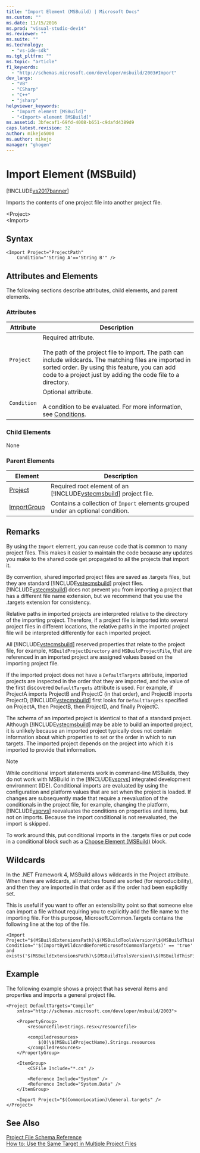 ```yaml
---
title: "Import Element (MSBuild) | Microsoft Docs"
ms.custom: ""
ms.date: 11/15/2016
ms.prod: "visual-studio-dev14"
ms.reviewer: ""
ms.suite: ""
ms.technology: 
  - "vs-ide-sdk"
ms.tgt_pltfrm: ""
ms.topic: "article"
f1_keywords: 
  - "http://schemas.microsoft.com/developer/msbuild/2003#Import"
dev_langs: 
  - "VB"
  - "CSharp"
  - "C++"
  - "jsharp"
helpviewer_keywords: 
  - "Import element [MSBuild]"
  - "<Import> element [MSBuild]"
ms.assetid: 3bfecaf1-69fd-4008-b651-c9dafd4389d9
caps.latest.revision: 32
author: mikejo5000
ms.author: mikejo
manager: "ghogen"
---
```

# Import Element (MSBuild)
[!INCLUDE[vs2017banner](../includes/vs2017banner.md)]

  
Imports the contents of one project file into another project file.  
  
 \<Project>  
 \<Import>  
  
## Syntax  
  
```  
<Import Project="ProjectPath"  
    Condition="'String A'=='String B'" />  
```  
  
## Attributes and Elements  
 The following sections describe attributes, child elements, and parent elements.  
  
### Attributes  
  
|Attribute|Description|  
|---------------|-----------------|  
|`Project`|Required attribute.<br /><br /> The path of the project file to import. The path can include wildcards. The matching files are imported in sorted order. By using this feature, you can add code to a project just by adding the code file to a directory.|  
|`Condition`|Optional attribute.<br /><br /> A condition to be evaluated. For more information, see [Conditions](../msbuild/msbuild-conditions.md).|  
  
### Child Elements  
 None  
  
### Parent Elements  
  
|Element|Description|  
|-------------|-----------------|  
|[Project](../msbuild/project-element-msbuild.md)|Required root element of an [!INCLUDE[vstecmsbuild](../includes/vstecmsbuild-md.md)] project file.|  
|[ImportGroup](../msbuild/importgroup-element.md)|Contains a collection of `Import` elements grouped under an optional condition.|  
  
## Remarks  
 By using the `Import` element, you can reuse code that is common to many project files. This makes it easier to maintain the code because any updates you make to the shared code get propagated to all the projects that import it.  
  
 By convention, shared imported project files are saved as .targets files, but they are standard [!INCLUDE[vstecmsbuild](../includes/vstecmsbuild-md.md)] project files. [!INCLUDE[vstecmsbuild](../includes/vstecmsbuild-md.md)] does not prevent you from importing a project that has a different file name extension, but we recommend that you use the .targets extension for consistency.  
  
 Relative paths in imported projects are interpreted relative to the directory of the importing project. Therefore, if a project file is imported into several project files in different locations, the relative paths in the imported project file will be interpreted differently for each imported project.  
  
 All [!INCLUDE[vstecmsbuild](../includes/vstecmsbuild-md.md)] reserved properties that relate to the project file, for example, `MSBuildProjectDirectory` and `MSBuildProjectFile`, that are referenced in an imported project are assigned values based on the importing project file.  
  
 If the imported project does not have a `DefaultTargets` attribute, imported projects are inspected in the order that they are imported, and the value of the first discovered `DefaultTargets` attribute is used. For example, if ProjectA imports ProjectB and ProjectC (in that order), and ProjectB imports ProjectD, [!INCLUDE[vstecmsbuild](../includes/vstecmsbuild-md.md)] first looks for `DefaultTargets` specified on ProjectA, then ProjectB, then ProjectD, and finally ProjectC.  
  
 The schema of an imported project is identical to that of a standard project. Although [!INCLUDE[vstecmsbuild](../includes/vstecmsbuild-md.md)] may be able to build an imported project, it is unlikely because an imported project typically does not contain information about which properties to set or the order in which to run targets. The imported project depends on the project into which it is imported to provide that information.  
  
> [!NOTE]
>  While conditional import statements work in command-line MSBuilds, they do not work with MSBuild in the [!INCLUDE[vsprvs](../includes/vsprvs-md.md)] integrated development environment (IDE). Conditional imports are evaluated by using the configuration and platform values that are set when the project is loaded. If changes are subsequently made that require a reevaluation of the conditionals in the project file, for example, changing the platform, [!INCLUDE[vsprvs](../includes/vsprvs-md.md)] reevaluates the conditions on properties and items, but not on imports. Because the import conditional is not reevaluated, the import is skipped.  
>   
>  To work around this, put conditional imports in the .targets files or put code in a conditional block such as a [Choose Element (MSBuild)](../msbuild/choose-element-msbuild.md) block.  
  
## Wildcards  
 In the .NET Framework 4, MSBuild allows wildcards in the Project attribute. When there are wildcards, all matches found are sorted (for reproducibility), and then they are imported in that order as if the order had been explicitly set.  
  
 This is useful if you want to offer an extensibility point so that someone else can import a file without requiring you to explicitly add the file name to the importing file. For this purpose, Microsoft.Common.Targets contains the following line at the top of the file.  
  
```  
<Import Project="$(MSBuildExtensionsPath)\$(MSBuildToolsVersion)\$(MSBuildThisFile)\ImportBefore\*" Condition="'$(ImportByWildcardBeforeMicrosoftCommonTargets)' == 'true' and exists('$(MSBuildExtensionsPath)\$(MSBuildToolsVersion)\$(MSBuildThisFile)\ImportBefore')"/>  
```  
  
## Example  
 The following example shows a project that has several items and properties and imports a general project file.  
  
```  
<Project DefaultTargets="Compile"  
    xmlns="http://schemas.microsoft.com/developer/msbuild/2003">  
  
    <PropertyGroup>  
        <resourcefile>Strings.resx</resourcefile>  
  
        <compiledresources>  
            $(O)\$(MSBuildProjectName).Strings.resources  
        </compiledresources>  
    </PropertyGroup>  
  
    <ItemGroup>  
        <CSFile Include="*.cs" />  
  
        <Reference Include="System" />  
        <Reference Include="System.Data" />  
    </ItemGroup>  
  
    <Import Project="$(CommonLocation)\General.targets" />  
</Project>  
```  
  
## See Also  
 [Project File Schema Reference](../msbuild/msbuild-project-file-schema-reference.md)   
 [How to: Use the Same Target in Multiple Project Files](../msbuild/how-to-use-the-same-target-in-multiple-project-files.md)



